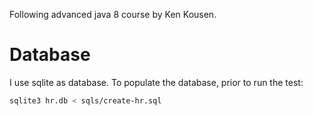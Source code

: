 Following advanced java 8 course by Ken Kousen.

# Database

I use sqlite as database. To populate the database, prior to run the test: 

```bash
sqlite3 hr.db < sqls/create-hr.sql
```